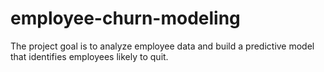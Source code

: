 # employee-churn-modeling
The project goal is to analyze employee data and build a predictive model that identifies employees likely to quit.
